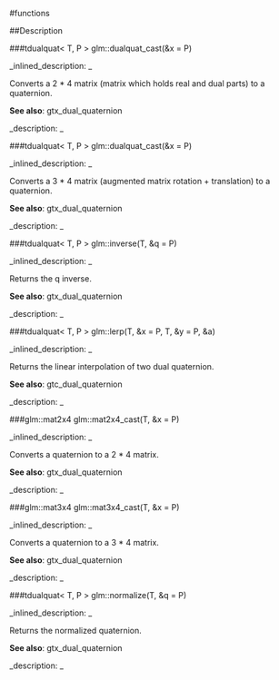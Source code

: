 #functions


<!--
_visible: True_
_advanced: False_
-->

##Description






<!----------------------------------------------------------------------------->

###tdualquat< T, P > glm::dualquat_cast(&x = P)

<!--
_syntax: glm::dualquat_cast(&x = P)_
_name: glm::dualquat_cast_
_returns: tdualquat< T, P >_
_returns_description: _
_parameters: const glm::mat2x4 &x=P_
_version_started: 0.10.0_
_version_deprecated: _
_summary: _
_constant: False_
_static: False_
_visible: True_
_advanced: False_
-->

_inlined_description: _

Converts a 2 * 4 matrix (matrix which holds real and dual parts) to a quaternion.


**See also**: gtx_dual_quaternion





_description: _







<!----------------------------------------------------------------------------->

###tdualquat< T, P > glm::dualquat_cast(&x = P)

<!--
_syntax: glm::dualquat_cast(&x = P)_
_name: glm::dualquat_cast_
_returns: tdualquat< T, P >_
_returns_description: _
_parameters: const glm::mat3x4 &x=P_
_version_started: 0.10.0_
_version_deprecated: _
_summary: _
_constant: False_
_static: False_
_visible: True_
_advanced: False_
-->

_inlined_description: _

Converts a 3 * 4 matrix (augmented matrix rotation + translation) to a quaternion.


**See also**: gtx_dual_quaternion





_description: _







<!----------------------------------------------------------------------------->

###tdualquat< T, P > glm::inverse(T, &q = P)

<!--
_syntax: glm::inverse(T, &q = P)_
_name: glm::inverse_
_returns: tdualquat< T, P >_
_returns_description: _
_parameters: const tdualquat< T, P > &q=P_
_version_started: 0.10.0_
_version_deprecated: _
_summary: _
_constant: False_
_static: False_
_visible: True_
_advanced: False_
-->

_inlined_description: _

Returns the q inverse.


**See also**: gtx_dual_quaternion





_description: _







<!----------------------------------------------------------------------------->

###tdualquat< T, P > glm::lerp(T, &x = P, T, &y = P, &a)

<!--
_syntax: glm::lerp(T, &x = P, T, &y = P, &a)_
_name: glm::lerp_
_returns: tdualquat< T, P >_
_returns_description: _
_parameters: const tdualquat< T, P > &x=P, const tdualquat< T, P > &y=P, const T &a_
_version_started: 0.10.0_
_version_deprecated: _
_summary: _
_constant: False_
_static: False_
_visible: True_
_advanced: False_
-->

_inlined_description: _

Returns the linear interpolation of two dual quaternion.


**See also**: gtc_dual_quaternion





_description: _







<!----------------------------------------------------------------------------->

###glm::mat2x4 glm::mat2x4_cast(T, &x = P)

<!--
_syntax: glm::mat2x4_cast(T, &x = P)_
_name: glm::mat2x4_cast_
_returns: glm::mat2x4_
_returns_description: _
_parameters: const tdualquat< T, P > &x=P_
_version_started: 0.10.0_
_version_deprecated: _
_summary: _
_constant: False_
_static: False_
_visible: True_
_advanced: False_
-->

_inlined_description: _

Converts a quaternion to a 2 * 4 matrix.


**See also**: gtx_dual_quaternion





_description: _







<!----------------------------------------------------------------------------->

###glm::mat3x4 glm::mat3x4_cast(T, &x = P)

<!--
_syntax: glm::mat3x4_cast(T, &x = P)_
_name: glm::mat3x4_cast_
_returns: glm::mat3x4_
_returns_description: _
_parameters: const tdualquat< T, P > &x=P_
_version_started: 0.10.0_
_version_deprecated: _
_summary: _
_constant: False_
_static: False_
_visible: True_
_advanced: False_
-->

_inlined_description: _

Converts a quaternion to a 3 * 4 matrix.


**See also**: gtx_dual_quaternion





_description: _







<!----------------------------------------------------------------------------->

###tdualquat< T, P > glm::normalize(T, &q = P)

<!--
_syntax: glm::normalize(T, &q = P)_
_name: glm::normalize_
_returns: tdualquat< T, P >_
_returns_description: _
_parameters: const tdualquat< T, P > &q=P_
_version_started: 0.10.0_
_version_deprecated: _
_summary: _
_constant: False_
_static: False_
_visible: True_
_advanced: False_
-->

_inlined_description: _

Returns the normalized quaternion.


**See also**: gtx_dual_quaternion





_description: _







<!----------------------------------------------------------------------------->

